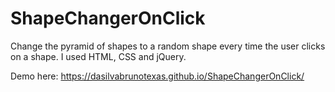 # ShapeChangerOnClick
Change the pyramid of shapes to a random shape every time the user clicks on a shape. 
I used HTML, CSS and jQuery. 

Demo here: https://dasilvabrunotexas.github.io/ShapeChangerOnClick/
